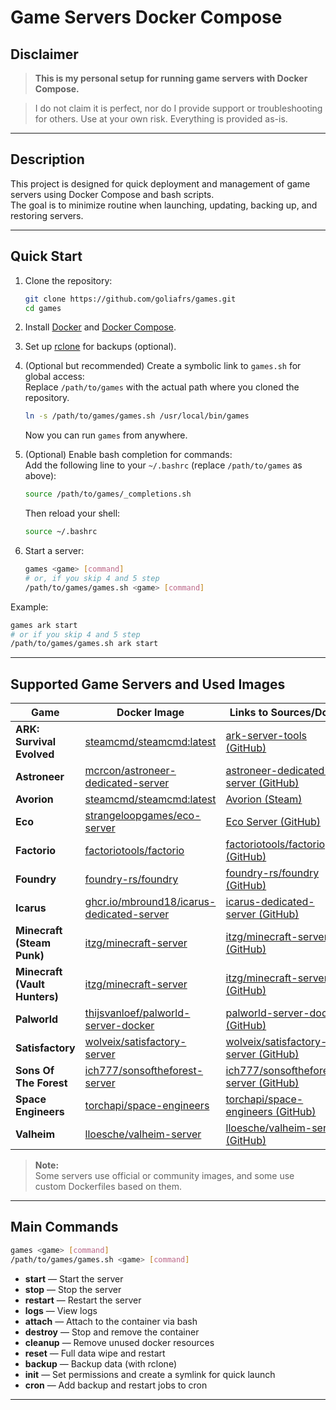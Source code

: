 # Game Servers Docker Compose

## Disclaimer

> **This is my personal setup for running game servers with Docker Compose.**

> I do not claim it is perfect, nor do I provide support or troubleshooting for others.
> Use at your own risk. Everything is provided as-is.

---

## Description

This project is designed for quick deployment and management of game servers using Docker Compose and bash scripts.  
The goal is to minimize routine when launching, updating, backing up, and restoring servers.

---

## Quick Start

1. Clone the repository:

    ```bash
    git clone https://github.com/goliafrs/games.git
    cd games
    ```

2. Install [Docker](https://docs.docker.com/get-docker/) and [Docker Compose](https://docs.docker.com/compose/install/).
3. Set up [rclone](https://rclone.org/) for backups (optional).

4. (Optional but recommended) Create a symbolic link to `games.sh` for global access:  
   Replace `/path/to/games` with the actual path where you cloned the repository.

   ```bash
   ln -s /path/to/games/games.sh /usr/local/bin/games
   ```

   Now you can run `games` from anywhere.

5. (Optional) Enable bash completion for commands:  
   Add the following line to your `~/.bashrc` (replace `/path/to/games` as above):

   ```bash
   source /path/to/games/_completions.sh
   ```

   Then reload your shell:

   ```bash
   source ~/.bashrc
   ```

6. Start a server:

    ```bash
    games <game> [command]
    # or, if you skip 4 and 5 step
    /path/to/games/games.sh <game> [command]
    ```

Example:

```bash
games ark start
# or if you skip 4 and 5 step
/path/to/games/games.sh ark start
```

---

## Supported Game Servers and Used Images

| Game                          | Docker Image                                                                                                                             | Links to Sources/Docs                                                                             |
| ----------------------------- | ---------------------------------------------------------------------------------------------------------------------------------------- | ------------------------------------------------------------------------------------------------- |
| **ARK: Survival Evolved**     | [steamcmd/steamcmd:latest](https://hub.docker.com/r/steamcmd/steamcmd)                                                                   | [ark-server-tools (GitHub)](https://github.com/arkmanager/ark-server-tools)                       |
| **Astroneer**                 | [mcrcon/astroneer-dedicated-server](https://hub.docker.com/r/mcrcon/astroneer-dedicated-server)                                          | [astroneer-dedicated-server (GitHub)](https://github.com/mcrcon/astroneer-dedicated-server)       |
| **Avorion**                   | [steamcmd/steamcmd:latest](https://hub.docker.com/r/steamcmd/steamcmd)                                                                   | [Avorion (Steam)](https://store.steampowered.com/app/445220/Avorion/)                             |
| **Eco**                       | [strangeloopgames/eco-server](https://hub.docker.com/r/strangeloopgames/eco-server)                                                      | [Eco Server (GitHub)](https://github.com/StrangeLoopGames/Eco)                                    |
| **Factorio**                  | [factoriotools/factorio](https://hub.docker.com/r/factoriotools/factorio)                                                                | [factoriotools/factorio (GitHub)](https://github.com/factoriotools/factorio-docker)               |
| **Foundry**                   | [foundry-rs/foundry](https://hub.docker.com/r/foundry-rs/foundry)                                                                        | [foundry-rs/foundry (GitHub)](https://github.com/foundry-rs/foundry)                              |
| **Icarus**                    | [ghcr.io/mbround18/icarus-dedicated-server](https://github.com/mbround18/icarus-dedicated-server/pkgs/container/icarus-dedicated-server) | [icarus-dedicated-server (GitHub)](https://github.com/mbround18/icarus-dedicated-server)          |
| **Minecraft (Steam Punk)**    | [itzg/minecraft-server](https://hub.docker.com/r/itzg/minecraft-server)                                                                  | [itzg/minecraft-server (GitHub)](https://github.com/itzg/docker-minecraft-server)                 |
| **Minecraft (Vault Hunters)** | [itzg/minecraft-server](https://hub.docker.com/r/itzg/minecraft-server)                                                                  | [itzg/minecraft-server (GitHub)](https://github.com/itzg/docker-minecraft-server)                 |
| **Palworld**                  | [thijsvanloef/palworld-server-docker](https://hub.docker.com/r/thijsvanloef/palworld-server-docker)                                      | [palworld-server-docker (GitHub)](https://github.com/ThijsvanLoef/palworld-server-docker)         |
| **Satisfactory**              | [wolveix/satisfactory-server](https://hub.docker.com/r/wolveix/satisfactory-server)                                                      | [wolveix/satisfactory-server (GitHub)](https://github.com/wolveix/satisfactory-server)            |
| **Sons Of The Forest**        | [ich777/sonsoftheforest-server](https://hub.docker.com/r/ich777/sonsoftheforest-server)                                                  | [ich777/sonsoftheforest-server (GitHub)](https://github.com/ich777/docker-sonsoftheforest-server) |
| **Space Engineers**           | [torchapi/space-engineers](https://hub.docker.com/r/torchapi/space-engineers)                                                            | [torchapi/space-engineers (GitHub)](https://github.com/torchapi/docker-space-engineers)           |
| **Valheim**                   | [lloesche/valheim-server](https://hub.docker.com/r/lloesche/valheim-server)                                                              | [lloesche/valheim-server (GitHub)](https://github.com/lloesche/valheim-server-docker)             |

> **Note:**  
> Some servers use official or community images, and some use custom Dockerfiles based on them.

---

## Main Commands

```bash
games <game> [command]
/path/to/games/games.sh <game> [command]
```

- **start** — Start the server
- **stop** — Stop the server
- **restart** — Restart the server
- **logs** — View logs
- **attach** — Attach to the container via bash
- **destroy** — Stop and remove the container
- **cleanup** — Remove unused docker resources
- **reset** — Full data wipe and restart
- **backup** — Backup data (with rclone)
- **init** — Set permissions and create a symlink for quick launch
- **cron** — Add backup and restart jobs to cron

---
